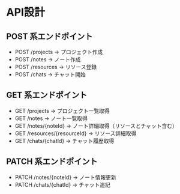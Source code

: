# API設計

## POST 系エンドポイント

- POST /projects → プロジェクト作成
- POST /notes → ノート作成
- POST /resources → リソース登録
- POST /chats → チャット開始

## GET 系エンドポイント

- GET /projects → プロジェクト一覧取得
- GET /notes → ノート一覧取得
- GET /notes/{noteId} → ノート詳細取得（リソースとチャット含む）
- GET /resources/{resourceId} → リソース詳細取得
- GET /chats/{chatId} → チャット履歴取得

## PATCH 系エンドポイント

- PATCH /notes/{noteId} → ノート情報更新
- PATCH /chats/{chatId} → チャット追記
